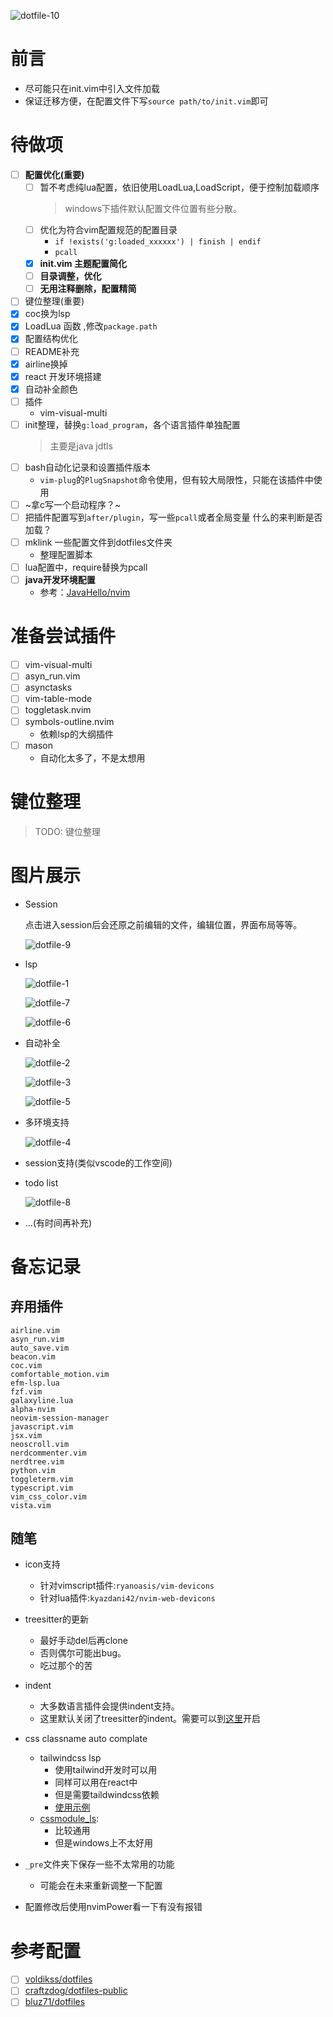 
![dotfile-10](./image/dotfile-10.png)

# 前言

- 尽可能只在init.vim中引入文件加载
- 保证迁移方便，在配置文件下写`source path/to/init.vim`即可

# 待做项

- [ ] **配置优化(重要)**
  - [ ] 暂不考虑纯lua配置，依旧使用LoadLua,LoadScript，便于控制加载顺序
    > windows下插件默认配置文件位置有些分散。
  - [ ] 优化为符合vim配置规范的配置目录
    - `if !exists('g:loaded_xxxxxx') | finish | endif`
    - `pcall`
  - [x] **init.vim 主题配置简化**
  - [ ] **目录调整，优化**
  - [ ] **无用注释删除，配置精简**
- [ ] 键位整理(重要)
- [x] coc换为lsp
- [x] LoadLua 函数 ,修改`package.path`
- [x] 配置结构优化
- [ ] README补充
- [x] airline换掉
- [x] react 开发环境搭建
- [x] 自动补全颜色
- [ ] 插件
  - vim-visual-multi
- [ ] init整理，替换`g:load_program`，各个语言插件单独配置
  > 主要是java jdtls
- [ ] bash自动化记录和设置插件版本
  - `vim-plug`的`PlugSnapshot`命令使用，但有较大局限性，只能在该插件中使用
- [ ] ~拿c写一个启动程序？~
- [ ] 把插件配置写到`after/plugin`，写一些`pcall`或者全局变量 什么的来判断是否加载？
- [ ] mklink 一些配置文件到dotfiles文件夹
  - 整理配置脚本
- [ ] lua配置中，require替换为pcall
- [ ] **java开发环境配置**
  - 参考：[JavaHello/nvim](https://github.com/JavaHello/nvim)

# 准备尝试插件

- [ ] vim-visual-multi
- [ ] asyn_run.vim
- [ ] asynctasks
- [ ] vim-table-mode
- [ ] toggletask.nvim
- [ ] symbols-outline.nvim
  - 依赖lsp的大纲插件
- [ ] mason
  - 自动化太多了，不是太想用

# 键位整理

> TODO: 键位整理

# 图片展示

- Session

   点击进入session后会还原之前编辑的文件，编辑位置，界面布局等等。

  ![dotfile-9](./image/dotfile-9.png)


- lsp

  ![dotfile-1](./image/dotfile-1.png)

  ![dotfile-7](./image/dotfile-7.png)

  ![dotfile-6](./image/dotfile-6.png)

- 自动补全

  ![dotfile-2](./image/dotfile-2.png)

  ![dotfile-3](./image/dotfile-3.png)

  ![dotfile-5](./image/dotfile-5.png)

- 多环境支持

  ![dotfile-4](./image/dotfile-4.png)

- session支持(类似vscode的工作空间)

- todo list

  ![dotfile-8](./image/dotfile-8.png)

- ...(有时间再补充)

# 备忘记录

## 弃用插件

```
airline.vim           
asyn_run.vim
auto_save.vim         
beacon.vim            
coc.vim               
comfortable_motion.vim
efm-lsp.lua           
fzf.vim
galaxyline.lua        
alpha-nvim
neovim-session-manager
javascript.vim        
jsx.vim
neoscroll.vim         
nerdcommenter.vim     
nerdtree.vim
python.vim            
toggleterm.vim        
typescript.vim        
vim_css_color.vim     
vista.vim             
```

## 随笔

- icon支持
  - 针对vimscript插件:`ryanoasis/vim-devicons`
  - 针对lua插件:`kyazdani42/nvim-web-devicons`

- treesitter的更新
  - 最好手动del后再clone
  - 否则偶尔可能出bug。
  - 吃过那个的苦

- indent
  - 大多数语言插件会提供indent支持。
  - 这里默认关闭了treesitter的indent。需要可以到[这里](./nvim/plug_configs/treesitter.vim)开启

- css classname auto complate
  - tailwindcss lsp
    - 使用tailwind开发时可以用
    - 同样可以用在react中
    - 但是需要taildwindcss依赖
    - [使用示例](https://www.youtube.com/watch?v=GznmPACXBlY&t=6227s)
  - [cssmodule_ls](https://github.com/antonk52/cssmodules-language-server): 
    - 比较通用
    - 但是windows上不太好用

- `_pre`文件夹下保存一些不太常用的功能
  - 可能会在未来重新调整一下配置

- 配置修改后使用nvimPower看一下有没有报错


# 参考配置

- [ ] [voldikss/dotfiles](https://github.com/voldikss/dotfiles/blob/dev/nvim/init.vim)
- [ ] [craftzdog/dotfiles-public](https://github.com/craftzdog/dotfiles-public)
- [ ] [bluz71/dotfiles](https://github.com/bluz71/dotfiles/blob/master/vim/lua/plugin/lsp-config.lua)

